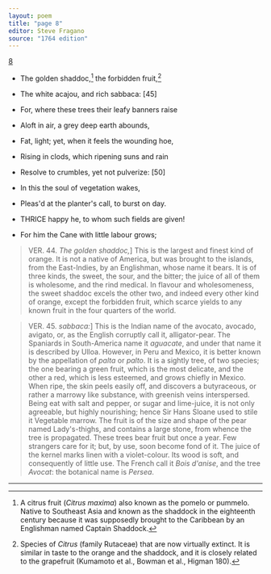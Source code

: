 ```yaml
---
layout: poem
title: "page 8"
editor: Steve Fragano
source: "1764 edition"
---
```



[8]()

- The golden shaddoc,[^f8n1] the forbidden fruit,[^f8n2]
- The white acajou, and rich sabbaca: [45]
- For, where these trees their leafy banners raise
- Aloft in air, a grey deep earth abounds,
- Fat, light; yet, when it feels the wounding hoe, 
- Rising in clods, which ripening suns and rain
- Resolve to crumbles, yet not pulverize: [50]
- In this the soul of vegetation wakes, 
- Pleas'd at the planter's call, to burst on day.

- THRICE happy he, to whom such fields are given!
- For him the Cane with little labour grows;

> VER. 44. *The golden shaddoc,*\] This is the largest and finest kind of orange. It is not a native of America, but was brought to the islands, from the East-Indies, by an Englishman, whose name it bears. It is of three kinds, the sweet, the sour, and the bitter; the juice of all of them is wholesome, and the rind medical. In flavour and wholesomeness, the sweet shaddoc excels the other two, and indeed every other kind of orange, except the forbidden fruit, which scarce yields to any known fruit in the four quarters of the world. 

> VER. 45. *sabbaca:*\] This is the Indian name of the avocato, avocado, avigato, or, as the English corruptly call it, alligator-pear. The Spaniards in South-America name it *aguacate*, and under that name it is described by Ulloa. However, in Peru and Mexico, it is better known by the appellation of *palta* or *palto*. It is a sightly tree, of two species; the one bearing a green fruit, which is the most delicate, and the other a red, which is less esteemed, and grows chiefly in Mexico. When ripe, the skin peels easily off, and discovers a butyraceous, or rather a marrowy like substance, with greenish veins interspersed. Being eat with salt and pepper, or sugar and lime-juice, it is not only agreeable, but highly nourishing; hence Sir Hans Sloane used to stile it Vegetable marrow. The fruit is of the size and shape of the pear named Lady's-thighs, and contains a large stone, from whence the tree is propagated. These trees bear fruit but once a year. Few strangers care for it; but, by use, soon become fond of it. The juice of the kernel marks linen with a violet-colour. Its wood is soft, and consequently of little use. The French call it *Bois d'anise*, and the tree *Avocat*: the botanical name is *Persea*.

[^f8n1]: A citrus fruit (*Citrus maxima*) also known as the pomelo or pummelo. Native to Southeast Asia and known as the shaddock in the eighteenth century because it was supposedly brought to the Caribbean by an Englishman named Captain Shaddock.

[^f8n2]: Species of *Citrus* (family Rutaceae) that are now virtually extinct. It is similar in taste to the orange and the shaddock, and it is closely related to the grapefruit (Kumamoto et al., Bowman et al., Higman 180).


---

